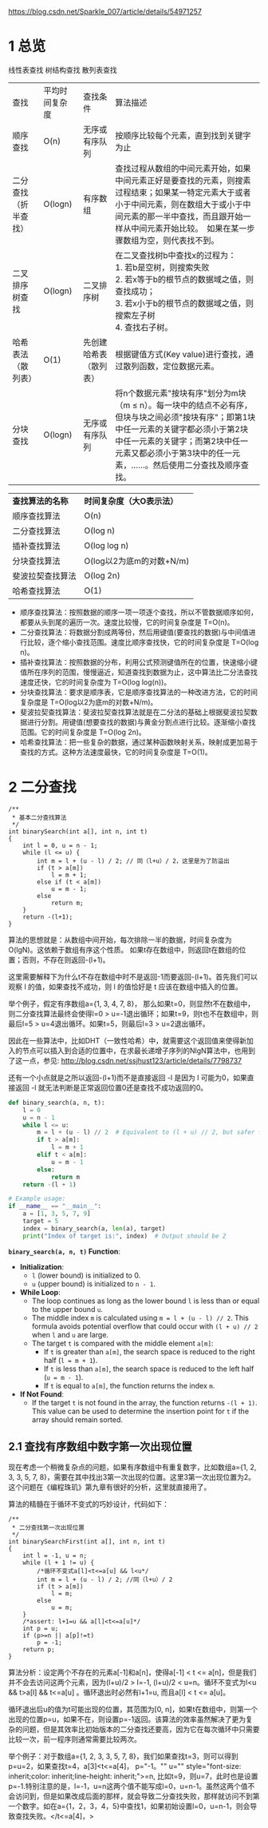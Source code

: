 https://blog.csdn.net/Sparkle_007/article/details/54971257


# 1 总览

线性表查找
树结构查找
散列表查找



|   |   |   |   |
|---|---|---|---|
|查找|平均时间复杂度|查找条件|算法描述|
|顺序查找|O(n)|无序或有序队列|按顺序比较每个元素，直到找到关键字为止|
|二分查找（折半查找）|O(logn)|有序数组|查找过程从数组的中间元素开始，如果中间元素正好是要查找的元素，则搜素过程结束；如果某一特定元素大于或者小于中间元素，则在数组大于或小于中间元素的那一半中查找，而且跟开始一样从中间元素开始比较。　如果在某一步骤数组为空，则代表找不到。|
|二叉排序树查找|O(logn)|二叉排序树|在二叉查找树b中查找x的过程为：  <br>1. 若b是空树，则搜索失败  <br>2. 若x等于b的根节点的数据域之值，则查找成功；  <br>3. 若x小于b的根节点的数据域之值，则搜索左子树  <br>4. 查找右子树。|
|哈希表法（散列表）|O(1)|先创建哈希表（散列表）|根据键值方式(Key value)进行查找，通过散列函数，定位数据元素。|
|分块查找|O(logn)|无序或有序队列|将n个数据元素"按块有序"划分为m块（m ≤ n）。每一块中的结点不必有序，但块与块之间必须"按块有序"；即第1块中任一元素的关键字都必须小于第2块中任一元素的关键字；而第2块中任一元素又都必须小于第3块中的任一元素，……。然后使用二分查找及顺序查找。|

|   |   |
|---|---|
|**查找算法的名称**|**时间复杂度（大O表示法）**|
|顺序查找算法|O(n)|
|二分查找算法|O(log n)|
|插补查找算法|O(log log n)|
|分块查找算法|O(log以2为底m的对数+N/m)|
|斐波拉契查找算法|O(log 2n)|
|哈希查找算法|O(1)|


- 顺序查找算法：按照数据的顺序一项一项逐个查找，所以不管数据顺序如何，都要从头到尾的遍历一次。速度比较慢，它的时间复杂度是 T=O(n)。
- 二分查找算法：将数据分割成两等份，然后用键值(要查找的数据)与中间值进行比较，逐个缩小查找范围。速度比顺序查找快，它的时间复杂度是 T=O(log n)。
- 插补查找算法：按照数据的分布，利用公式预测键值所在的位置，快速缩小键值所在序列的范围，慢慢逼近，知道查找到数据为止，这中算法比二分法查找速度还快，它的时间复杂度为 T=O(log log(n))。
- 分块查找算法：要求是顺序表，它是顺序查找算法的一种改进方法，它的时间复杂度是 T=O(log以2为底m的对数+N/m)。
- 斐波拉契查找算法：斐波拉契查找算法就是在二分法的基础上根据斐波拉契数据进行分割。用键值(想要查找的数据)与黄金分割点进行比较。逐渐缩小查找范围。它的时间复杂度是 T=O(log 2n)。
- 哈希查找算法：把一些复杂的数据，通过某种函数映射关系，映射成更加易于查找的方式。这种方法速度最快，它的时间复杂度是 T=O(1)。



# 2 二分查找 

```
/**
 * 基本二分查找算法
 */
int binarySearch(int a[], int n, int t)
{
    int l = 0, u = n - 1;
    while (l <= u) {
        int m = l + (u - l) / 2; // 同（l+u）/ 2，这里是为了防溢出
        if (t > a[m])
            l = m + 1;
        else if (t < a[m])
            u = m - 1;
        else
            return m;
    }
    return -(l+1);
}
```


算法的思想就是：从数组中间开始，每次排除一半的数据，时间复杂度为O(lgN)。这依赖于数组有序这个性质。
如果t存在数组中，则返回t在数组的位置；否则，不存在则返回-(l+1)。

这里需要解释下为什么t不存在数组中时不是返回-1而要返回-(l+1)。首先我们可以观察 l 的值，如果查找不成功，则 l 的值恰好是 t 应该在数组中插入的位置。

举个例子，假定有序数组a={1, 3, 4, 7, 8}， 那么如果t=0，则显然t不在数组中，则二分查找算法最终会使得l=0 > u=-1退出循环；如果t=9，则t也不在数组中，则最后l=5 > u=4退出循环。如果t=5，则最后l=3 > u=2退出循环。

因此在一些算法中，比如DHT（一致性哈希）中，就需要这个返回值来使得新加入的节点可以插入到合适的位置中，在求最长递增子序列的NlgN算法中，也用到了这一点，参见: http://blog.csdn.net/ssjhust123/article/details/7798737


还有一个小点就是之所以返回-(l+1)而不是直接返回 -l 是因为 l 可能为0，如果直接返回 -l 就无法判断是正常返回位置0还是查找不成功返回的0。


```python
def binary_search(a, n, t):
    l = 0
    u = n - 1
    while l <= u:
        m = l + (u - l) // 2  # Equivalent to (l + u) // 2, but safer for large l and u
        if t > a[m]:
            l = m + 1
        elif t < a[m]:
            u = m - 1
        else:
            return m
    return -(l + 1)

# Example usage:
if __name__ == "__main__":
    a = [1, 3, 5, 7, 9]
    target = 5
    index = binary_search(a, len(a), target)
    print("Index of target is:", index)  # Output should be 2
```


**`binary_search(a, n, t)` Function**:

- **Initialization**:
    - `l` (lower bound) is initialized to 0.
    - `u` (upper bound) is initialized to `n - 1`.
- **While Loop**:
    - The loop continues as long as the lower bound `l` is less than or equal to the upper bound `u`.
    - The middle index `m` is calculated using `m = l + (u - l) // 2`. This formula avoids potential overflow that could occur with `(l + u) // 2` when `l` and `u` are large.
    - The target `t` is compared with the middle element `a[m]`:
        - If `t` is greater than `a[m]`, the search space is reduced to the right half (`l = m + 1`).
        - If `t` is less than `a[m]`, the search space is reduced to the left half (`u = m - 1`).
        - If `t` is equal to `a[m]`, the function returns the index `m`.
- **If Not Found**:
    - If the target `t` is not found in the array, the function returns `-(l + 1)`. This value can be used to determine the insertion point for `t` if the array should remain sorted.



## 2.1 查找有序数组中数字第一次出现位置

现在考虑一个稍微复杂点的问题，如果有序数组中有重复数字，比如数组a={1, 2, 3, 3, 5, 7, 8}，需要在其中找出3第一次出现的位置。这里3第一次出现位置为2。这个问题在《编程珠玑》第九章有很好的分析，这里就直接用了。

算法的精髓在于循环不变式的巧妙设计，代码如下：

```
/**
 * 二分查找第一次出现位置
 */
int binarySearchFirst(int a[], int n, int t)
{
    int l = -1, u = n;
    while (l + 1 != u) {
        /*循环不变式a[l]<t<=a[u] && l<u*/
        int m = l + (u - l) / 2; //同（l+u）/ 2
        if (t > a[m])
            l = m;
        else
            u = m;
    }
    /*assert: l+1=u && a[l]<t<=a[u]*/
    int p = u;
    if (p>=n || a[p]!=t)
        p = -1;
    return p;
}
```

算法分析：设定两个不存在的元素a[-1]和a[n]，使得a[-1] < t <= a[n]，但是我们并不会去访问这两个元素，因为(l+u)/2 > l=-1, (l+u)/2 < u=n。循环不变式为l<u && t>a[l] && t<=a[u] 。循环退出时必然有l+1=u, 而且a[l] < t <= a[u]。

循环退出后u的值为t可能出现的位置，其范围为[0, n]，如果t在数组中，则第一个出现的位置p=u，如果不在，则设置p=-1返回。该算法的效率虽然解决了更为复杂的问题，但是其效率比初始版本的二分查找还要高，因为它在每次循环中只需要比较一次，前一程序则通常需要比较两次。

举个例子：对于数组a={1, 2, 3, 3, 5, 7, 8}，我们如果查找t=3，则可以得到p=u=2，如果查找t=4，a[3]<t<=a[4]， p="-1。"" u="" style="font-size: inherit;color: inherit;line-height: inherit;">=n, 比如t=9，则u=7，此时也是设置p=-1.特别注意的是，l=-1，u=n这两个值不能写成l=0，u=n-1。虽然这两个值不会访问到，但是如果改成后面的那样，就会导致二分查找失败，那样就访问不到第一个数字。如在a={1，2，3，4，5}中查找1，如果初始设置l=0，u=n-1，则会导致查找失败。</t<=a[4]，>
